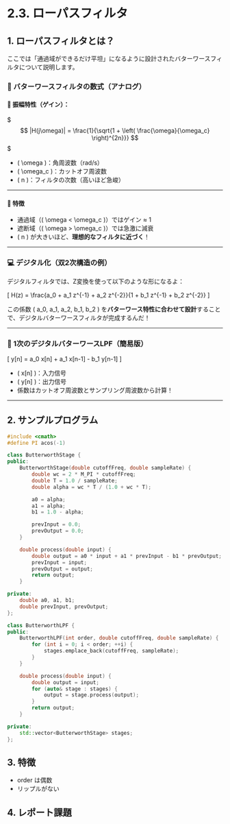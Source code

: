 # 2.3. ローパスフィルタ

## 1. ローパスフィルタとは？

ここでは「通過域ができるだけ平坦」になるように設計されたバターワースフィルタについて説明します。

### 🌈 バターワースフィルタの数式（アナログ）

#### 🔹 振幅特性（ゲイン）：

$$$
|H(j\omega)| = \frac{1}{\sqrt{1 + \left( \frac{\omega}{\omega_c} \right)^{2n}}}
$$$

- \( \omega \)：角周波数（rad/s）
- \( \omega_c \)：カットオフ周波数
- \( n \)：フィルタの次数（高いほど急峻）

---

#### 🔹 特徴

- 通過域（\( \omega < \omega_c \)）ではゲイン ≈ 1
- 遮断域（\( \omega > \omega_c \)）では急激に減衰
- \( n \) が大きいほど、**理想的なフィルタに近づく**！

---

### 💻 デジタル化（双2次構造の例）

デジタルフィルタでは、Z変換を使って以下のような形になるよ：

\[
H(z) = \frac{a_0 + a_1 z^{-1} + a_2 z^{-2}}{1 + b_1 z^{-1} + b_2 z^{-2}}
\]

この係数 \( a_0, a_1, a_2, b_1, b_2 \) を**バターワース特性に合わせて設計**することで、デジタルバターワースフィルタが完成するんだ！

---

### 🎯 1次のデジタルバターワースLPF（簡易版）

\[
y[n] = a_0 x[n] + a_1 x[n-1] - b_1 y[n-1]
\]

- \( x[n] \)：入力信号
- \( y[n] \)：出力信号
- 係数はカットオフ周波数とサンプリング周波数から計算！

---

## 2. サンプルプログラム
```cpp
#include <cmath>
#define PI acos(-1)

class ButterworthStage {
public:
    ButterworthStage(double cutoffFreq, double sampleRate) {
        double wc = 2 * M_PI * cutoffFreq;
        double T = 1.0 / sampleRate;
        double alpha = wc * T / (1.0 + wc * T);

        a0 = alpha;
        a1 = alpha;
        b1 = 1.0 - alpha;

        prevInput = 0.0;
        prevOutput = 0.0;
    }

    double process(double input) {
        double output = a0 * input + a1 * prevInput - b1 * prevOutput;
        prevInput = input;
        prevOutput = output;
        return output;
    }

private:
    double a0, a1, b1;
    double prevInput, prevOutput;
};

class ButterworthLPF {
public:
    ButterworthLPF(int order, double cutoffFreq, double sampleRate) {
        for (int i = 0; i < order; ++i) {
            stages.emplace_back(cutoffFreq, sampleRate);
        }
    }

    double process(double input) {
        double output = input;
        for (auto& stage : stages) {
            output = stage.process(output);
        }
        return output;
    }

private:
    std::vector<ButterworthStage> stages;
};
```


## 3. 特徴
- order は偶数
- リップルがない

## 4. レポート課題

